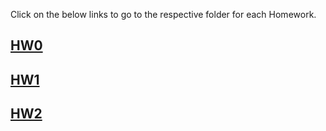 Click on the below links to go to the respective folder for each Homework.

## [HW0](HW0/)

## [HW1](HW1/)

## [HW2](HW2/)
